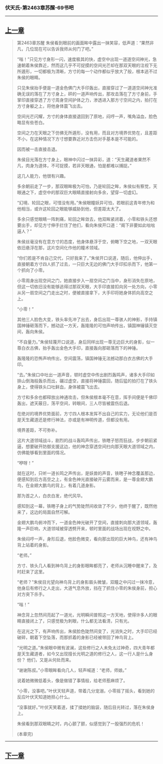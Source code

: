 ### 伏天氏-第2463章苏醒-69书吧

--------
[上一章](./a39e130aa1dca547c6c36717a249ac3b.md)
--------


>
>
>
>第2463章苏醒
>朱侯看到眼前的画面眸中露出一抹笑容，低声道：“果然非凡，几位现在可以告诉我师从何门了吧。”
>
>“嗡！”只见方寸身形一闪，速度极其的快，虚空中出现一道道空间神光，急速朝着朱侯靠近，然而这几乎不可捉摸的空间光芒却在那双天眼的注视下无所遁形，一切都极为清晰，方寸的每一个动作都似乎放大了般，根本逃不过朱侯的眼睛。
>
>只见朱侯抬手便是一道金色佛门大手印轰出，直接穿过了一道道空间神光准确无误的落在了方寸身上，砰的一道声响传出，那攻击落在了方寸身前，手掌印直接穿透了方寸周身空间护体之力，渗透进入那方寸空间之内，拍打在方寸身躯之上，将他身体震飞出去。
>
>空间光芒闪耀，方寸的身体直接退回到了原地，闷哼一声，嘴角溢血，脸色略显有些苍白。
>
>空间之力在天眼之下仿佛无所遁形，没有用，而且对方境界优势在，且差距不小，在这种情况下方寸想要靠近对方击伤对手基本是不可能的。
>
>因而被一击直接击退。
>
>朱侯目光落在方寸身上，眼神中闪过一抹异彩，道：“天生藏道者果然不凡，肉身为道体，不可捉摸，若非天眼通，怕是都难以捕捉。”
>
>这几人能力，他很有兴趣。
>
>多余朝前走了一步，那双眼眸极为可怕，乃是轮回之眸，朱侯似有察觉，天眼通之下，虚空中的那双巨大眼睛直接射向多余，望穿一切虚幻。
>
>“幻境、轮回之眼，可惜没有用。”朱侯眼瞳妖异可怕，若眼前这青年修为和他相当，或许这轮回之眼能够威胁到他，但差距太大了。
>
>多余只感觉眼睛一阵刺痛，轮回之眸敛去，他双眸紧闭着，小零和铁头还想要出手，却见方寸伸手拦住了他们，看向朱侯开口道：“阁下非要如此咄咄逼人？”
>
>朱侯丝毫没有在意方寸的态度，他身体悬浮于空，俯瞰下空之地，一双天眼依旧悬浮在那，这片空间化作他的瞳术领域。
>
>“你们若是不肯自己交代，只好我来了。”朱侯开口说道，随后，他伸出手，直接朝着方寸四人抓了过去，一只巨大无边的佛门大手印扣杀而下，他第一个抓向了小零。
>
>小零周身出现空间之门，她直接步入一扇空间之门当中，身形消失在原地，但这一切依旧没有能够逃得过那双天眼，大手印直接扣向另一处方向，小零从另一扇空间之门走出之时，便被直接拿下，大手印将她身体抓向高空之上。
>
>“小零！”
>
>其他三人脸色大变，铁头率先冲了出去，身后出现一尊骇人的神影，手持镇国神锤砸落而下，撼动这一方天，轰隆隆的可怕声响传出，镇国神锤镇灭空间，轰向朱侯。
>
>“不自量力。”朱侯轻蔑开口说道，身后同样出现一尊无边巨大的身影，似一尊白衣古佛，抬手轰出金色大手印，直接轰向那砸落而下的神锤。
>
>轰隆隆的恐怖声响传出，空间震荡，镇国神锤无法撼动那白衣古佛的大手印。
>
>“去。”朱侯口中吐出一道声音，顿时虚空中传出剧烈轰鸣声，诸多大手印如排山倒海般轰杀而出，碾过虚空，直接将神锤震回，随后猛的拍打在了铁头身上，使得铁头口吐鲜血，身体被震飞出去。
>
>方寸和多余也都释放出神通攻击，但朱侯根本毫不在意，挥手间便是千佛印轰出，遮天蔽日，荡平空间，转眼间，三人尽皆被震伤后退。
>
>在绝对的境界优势面前，方寸四人根本发挥不出自己的实力，无论他们是否是天生藏道还是修行神法，亦或是有神明传道，但都没有用。
>
>境界差距，不可弥补。
>
>这片大道领域战斗，剧烈的战斗轰鸣声传出，铁瞎子怒而狂战，步步朝前紧逼，想要破开防御支援这边，他的神念穿透空间扫向那天眼大道领域之内，仿佛能够看到里面的情况。
>
>“咿呀！”
>
>就在这时，只听一道长鸣之声传出，是妖兽的声音，铁瞎子神念覆盖那边，便感知到后方高空之上，有金色神光直接破开云雾而来，是一尊金翅大鹏鸟，在金翅大鹏鸟的背上，有着几道身影。
>
>那为首之人，白衣白发，绝代风华。
>
>感知到这一幕，铁瞎子身上的气势陡然间收敛了不少，他终于醒了，既然他来了，这边的局面自然可解。
>
>金翅大鹏鸟俯冲而下，一道金色神光破开了空间，直接刺向那大道领域，轰隆一声巨响，大道领域被穿透劈开来，顿时里面的战场出现在视野之中。
>
>朱侯闷哼一声，身形后退，他脸色微变，看向那出现的巨大神鸟，还有神鸟背上站着的身影。
>
>“老师。”
>
>方寸、铁头几人看到神鸟背上的身影眼眸都亮了，老师从沉睡中醒来了，及时赶来了这里。
>
>“老师？”朱侯目光望向神鸟背上的身影眉头微皱，双瞳之中闪过一抹冷意，他身后有修行之人走出，大道气息外放，挡在了抓住小零的朱侯身前，担心对方突下杀手。
>
>“嗡！”
>
>神念背上忽然间亮起了一道光，光明瞬间普照这一方天地，使得许多人的眼睛直接闭上了，只感觉极为刺眼，什么都无法看清，只有光。
>
>在这光之下，有声响传出，朱侯脸色陡然间变了，光消失之时，大手印已经破碎，朝着下空坠落，而那抓着的身影已经被带回了神鸟背上。
>
>“光明之道。”朱侯眼中微有波澜，这些修行之人未免太过神奇，四大青年都是天生藏道者，如今又出现擅长光明之道的修行之人，这一行人是什么身份？
>他们，又是从何处而来。
>
>“谢谢陈叔。”小零眼眸看向几人，轻声喊道：“老师，师娘。”
>
>说着她微微低着头，像是做错了事情般，给老师惹麻烦了。
>
>“小零，没事吧。”叶伏天轻声道，带着几分宠溺，小零摇了摇头，看到她的反应叶伏天知道她担心什么。
>
>“没事就好。”叶伏天笑着道，揉了揉她的脑袋，随后目光转过，落在朱侯身上。
>
>朱侯看到那双眼睛之时，内心颤了颤，似感觉到了一股强烈的危机！
>
>(本章完)
>
>

--------
[下一章](./908b39a09f32f8da0a94c866e7088e61.md)
--------
